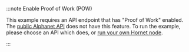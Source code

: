 :::note Enable Proof of Work (POW)

This example requires an API endpoint that has "Proof of Work" enabled.
The [public Alphanet API](https://api.alphanet.iotaledger.net/) does not have this feature. To run the example, please
choose an API which does, or [run your own Hornet node](https://wiki.iota.org/hornet/getting_started).

:::
